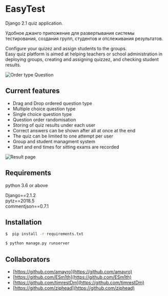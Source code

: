 EasyTest
===============


Django 2.1 quiz application. 

Удобное джанго приложение для развертывания системы тестирования, создания групп, студентов и отслеживания результатов.  

Configure your quizez and assign students to the groups.  
Easy quiz platform is aimed at helping teachers or school administration in deploying groups, creating and assigning quizzez, and checking student results.


![Order type Question](https://i.imgur.com/2r1CsfZ.jpg "Question picture hosted by Imgur")


Current features
----------------

* Drag and Drop ordered question type
* Multiple choice question type
* Single choice question type
* Question order randomisation
* Storing of quiz results under each user
* Correct answers can be shown after all at once at the end
* The quiz can be limited to one attempt per user
* Group and student managment system
* Start and end times for sitting exams are recorded



![Result page](https://i.imgur.com/9PZ0nSY.jpg "Result picture hosted by Imgur")

Requirements
------------
python 3.6 or above  

Django==2.1.2  
pytz==2018.5  
commentjson==0.7.1  

Installation
------------

```sh
$  pip install -r requirements.txt
```

```sh
$ python manage.py runserver

```


Collaborators
------------

* [https://github.com/amayro](https://github.com/amayro)
* [https://github.com/ESm1th](https://github.com/ESm1th)
* [https://github.com/timrestDm](https://github.com/timrestDm)
* [https://github.com/ziphead](https://github.com/ziphead)
